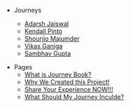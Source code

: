 <!--START_SECTION:data-section-->
- Journeys

    - [Adarsh Jaiswal](../journeys/Adarsh-jaiss.md)
    - [Kendall Pinto](../journeys/KendallDoesCoding.md)
    - [Shourjjo Majumder](../journeys/shourgamer2.md)
    - [Vikas Ganiga](../journeys/vikasganiga05.md)
    - [Sambhav Gupta](../journeys/Sambhav-Gupta.md)
<!--END_SECTION:data-section-->

- Pages
  - [What is Journey Book?](../_pages/what-is-this.md)
  - [Why We Created this Project!](../_pages/journey-book.md)
  - [Share Your Experience NOW!!!](../_pages/share-your-experience.md)
  - [What Should My Journey Inculde?](../_pages/what-should-i-share.md)
